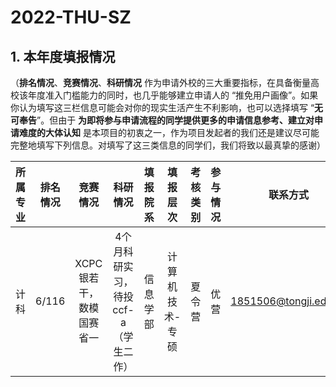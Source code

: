 # 2022-THU-SZ

## 1. 本年度填报情况

（**排名情况**、**竞赛情况**、**科研情况** 作为申请外校的三大重要指标，在具备衡量高校该年度准入门槛能力的同时，也几乎能够建立申请人的 “推免用户画像”。如果你认为填写这三栏信息可能会对你的现实生活产生不利影响，也可以选择填写 “**无可奉告**”。但由于 **为即将参与申请流程的同学提供更多的申请信息参考、建立对申请难度的大体认知** 是本项目的初衷之一，作为项目发起者的我们还是建议尽可能完整地填写下列信息。对填写了这三类信息的同学们，我们将致以最真挚的感谢）

| 所属专业 | 排名情况 | 竞赛情况 | 科研情况 | 填报院系 | 填报层次 | 考核类别 | 参与情况 | 联系方式 | 备注 |
|:-:|:-:|:-:|:-:|:-:|:-:|:-:|:-:|:-:|:-:|
| 计科 | 6/116 |  XCPC银若干，数模国赛省一 | 4个月科研实习，待投ccf-a（学生二作） | 信息学部 | 计算机技术-专硕 | 夏令营 | 优营 | 1851506@tongji.edu.cn | 无 |
